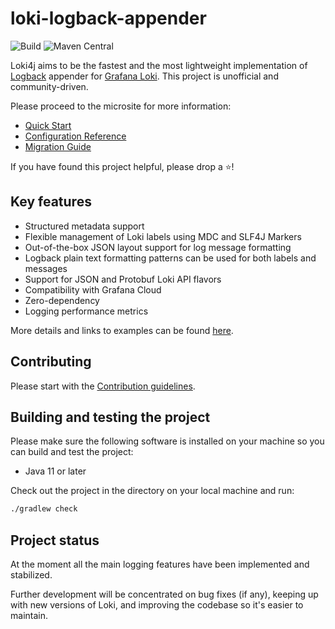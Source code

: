 # loki-logback-appender

![Build](https://img.shields.io/github/actions/workflow/status/loki4j/loki-logback-appender/build-and-test.yaml?branch=main)
![Maven Central](https://img.shields.io/maven-central/v/com.github.loki4j/loki-logback-appender?color=blue)

Loki4j aims to be the fastest and the most lightweight implementation of
[Logback](http://logback.qos.ch/) appender for [Grafana Loki](https://grafana.com/oss/loki/).
This project is unofficial and community-driven.

Please proceed to the microsite for more information:

- [Quick Start](https://loki4j.github.io/loki-logback-appender/#quick-start)
- [Configuration Reference](https://loki4j.github.io/loki-logback-appender/docs/configuration)
- [Migration Guide](https://loki4j.github.io/loki-logback-appender/docs/migration)

If you have found this project helpful, please drop a :star:!

## Key features

- Structured metadata support
- Flexible management of Loki labels using MDC and SLF4J Markers
- Out-of-the-box JSON layout support for log message formatting
- Logback plain text formatting patterns can be used for both labels and messages
- Support for JSON and Protobuf Loki API flavors
- Compatibility with Grafana Cloud
- Zero-dependency
- Logging performance metrics

More details and links to examples can be found [here](https://loki4j.github.io/loki-logback-appender/#key-features).

## Contributing

Please start with the [Contribution guidelines](CONTRIBUTING.md).

## Building and testing the project

Please make sure the following software is installed on your machine
so you can build and test the project:

- Java 11 or later

Check out the project in the directory on your local machine and run:

```sh
./gradlew check
```

## Project status

At the moment all the main logging features have been implemented and stabilized.

Further development will be concentrated on bug fixes (if any), keeping up with new versions of Loki, and
improving the codebase so it's easier to maintain.
